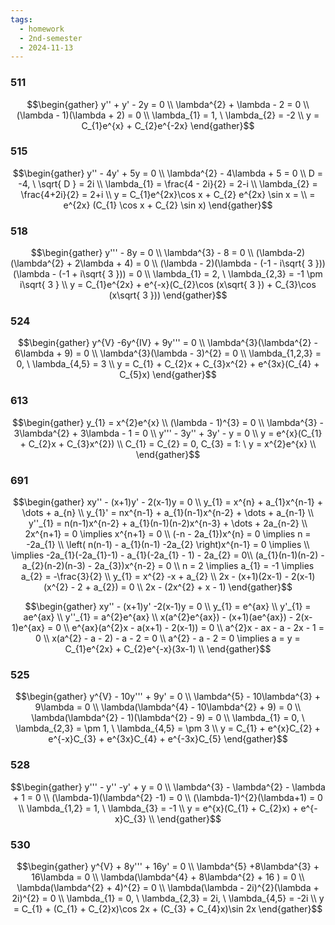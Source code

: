 ```yaml
---
tags:
  - homework
  - 2nd-semester
  - 2024-11-13
---
```


### 511

$$\begin{gather}
y'' + y' - 2y = 0 \\
\lambda^{2} + \lambda - 2 = 0 \\
(\lambda - 1)(\lambda + 2) = 0 \\
\lambda_{1} = 1, \ \lambda_{2} = -2 \\
y = C_{1}e^{x} + C_{2}e^{-2x}
\end{gather}$$

### 515

$$\begin{gather}
y'' - 4y' + 5y = 0 \\
\lambda^{2} - 4\lambda + 5 = 0 \\
D = -4, \ \sqrt{ D } = 2i \\
\lambda_{1} = \frac{4 - 2i}{2} = 2-i \\
\lambda_{2} = \frac{4+2i}{2} = 2+i \\
y = C_{1}e^{2x}\cos x + C_{2} e^{2x} \sin x = \\
= e^{2x} (C_{1} \cos x + C_{2} \sin x)
\end{gather}$$

### 518

$$\begin{gather}
y''' - 8y = 0 \\
\lambda^{3} - 8 = 0 \\
(\lambda-2)(\lambda^{2} + 2\lambda + 4) = 0 \\
(\lambda - 2)(\lambda - (-1 - i\sqrt{ 3 }))(\lambda - (-1 + i\sqrt{ 3 })) = 0 \\
\lambda_{1} = 2, \ \lambda_{2,3} = -1 \pm i\sqrt{ 3 } \\
y = C_{1}e^{2x} + e^{-x}(C_{2}\cos (x\sqrt{ 3 }) + C_{3}\cos (x\sqrt{ 3 }))
\end{gather}$$

### 524

$$\begin{gather}
y^{V} -6y^{IV} + 9y''' = 0 \\
\lambda^{3}(\lambda^{2} - 6\lambda + 9) = 0 \\
\lambda^{3}(\lambda - 3)^{2} = 0 \\
\lambda_{1,2,3} = 0, \ \lambda_{4,5} = 3 \\
y = C_{1} + C_{2}x + C_{3}x^{2} + e^{3x}(C_{4} + C_{5}x)
\end{gather}$$

### 613

$$\begin{gather}
y_{1} = x^{2}e^{x} \\
(\lambda - 1)^{3} = 0 \\
\lambda^{3} - 3\lambda^{2} + 3\lambda - 1 = 0 \\
y''' - 3y'' + 3y' - y = 0 \\
y = e^{x}(C_{1} + C_{2}x + C_{3}x^{2}) \\
C_{1} = C_{2} = 0, C_{3} = 1: \ y = x^{2}e^{x} \\
\end{gather}$$

### 691

$$\begin{gather}
xy'' - (x+1)y' - 2(x-1)y = 0 \\
y_{1} = x^{n} + a_{1}x^{n-1} + \dots + a_{n} \\
y_{1}' = nx^{n-1} + a_{1}(n-1)x^{n-2} + \dots + a_{n-1} \\
y''_{1} = n(n-1)x^{n-2} + a_{1}(n-1)(n-2)x^{n-3} + \dots + 2a_{n-2} \\
2x^{n+1} = 0 \implies x^{n+1} = 0 \\
(-n - 2a_{1})x^{n} = 0 \implies n = -2a_{1} \\
\left( n(n-1) - a_{1}(n-1) -2a_{2} \right)x^{n-1} = 0 \implies \\
\implies -2a_{1}(-2a_{1}-1) - a_{1}(-2a_{1} - 1) - 2a_{2}  = 0\\
(a_{1}(n-1)(n-2) - a_{2}(n-2)(n-3) - 2a_{3})x^{n-2} = 0 \\
n = 2 \implies a_{1} = -1 \implies a_{2} = -\frac{3}{2} \\
y_{1} = x^{2} -x + a_{2} \\
2x - (x+1)(2x-1) - 2(x-1)(x^{2} - 2 + a_{2}) = 0 \\
2x - (2x^{2} + x - 1)
\end{gather}$$

$$\begin{gather}
xy'' - (x+1)y' -2(x-1)y = 0 \\
y_{1} = e^{ax} \\
y'_{1} = ae^{ax} \\
y''_{1} = a^{2}e^{ax} \\
x(a^{2}e^{ax}) - (x+1)(ae^{ax}) - 2(x-1)e^{ax} = 0 \\
e^{ax}(a^{2}x - a(x+1) - 2(x-1)) = 0 \\
a^{2}x - ax - a - 2x - 1 = 0 \\
x(a^{2} - a - 2) - a - 2 = 0 \\
a^{2} - a - 2 = 0 \implies a = 
y = C_{1}e^{2x} + C_{2}e^{-x}(3x-1) \\
\end{gather}$$

### 525

$$\begin{gather}
y^{V} - 10y''' + 9y' = 0 \\
\lambda^{5} - 10\lambda^{3} + 9\lambda = 0 \\
\lambda(\lambda^{4} - 10\lambda^{2} + 9) = 0 \\
\lambda(\lambda^{2} - 1)(\lambda^{2} - 9) = 0 \\
\lambda_{1} = 0, \ \lambda_{2,3} = \pm 1, \ \lambda_{4,5} = \pm 3 \\
y = C_{1} + e^{x}C_{2} + e^{-x}C_{3} + e^{3x}C_{4} + e^{-3x}C_{5}
\end{gather}$$

### 528

$$\begin{gather}
y''' - y'' -y' + y = 0 \\ 
\lambda^{3} - \lambda^{2} - \lambda + 1 = 0 \\
(\lambda-1)(\lambda^{2} -1) = 0 \\
(\lambda-1)^{2}(\lambda+1) = 0 \\
\lambda_{1,2} = 1, \ \lambda_{3} = -1 \\
y = e^{x}(C_{1} + C_{2}x) + e^{-x}C_{3} \\
\end{gather}$$

### 530

$$\begin{gather}
y^{V} + 8y''' + 16y' = 0 \\
\lambda^{5} +8\lambda^{3} + 16\lambda = 0 \\
\lambda(\lambda^{4} + 8\lambda^{2} + 16 ) = 0 \\
\lambda(\lambda^{2} + 4)^{2} = 0 \\
\lambda(\lambda - 2i)^{2}(\lambda + 2i)^{2} = 0 \\
\lambda_{1} = 0, \ \lambda_{2,3} = 2i, \ \lambda_{4,5} = -2i \\
y = C_{1} + (C_{1} + C_{2}x)\cos 2x + (C_{3} + C_{4}x)\sin 2x
\end{gather}$$
